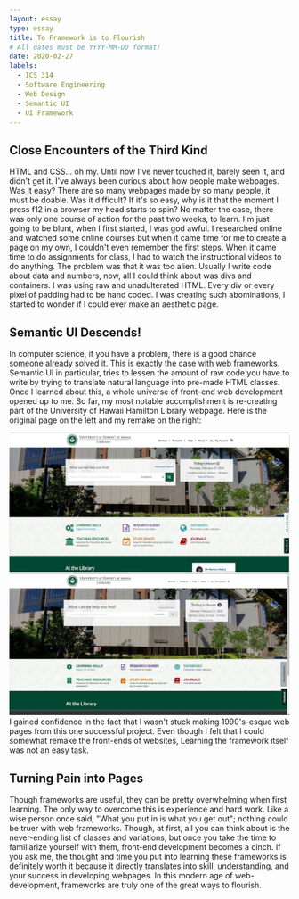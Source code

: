 ```yaml
---
layout: essay
type: essay
title: To Framework is to Flourish
# All dates must be YYYY-MM-DD format!
date: 2020-02-27
labels:
  - ICS 314
  - Software Engineering
  - Web Design
  - Semantic UI
  - UI Framework
---
```

## Close Encounters of the Third Kind
HTML and CSS... oh my.  Until now I've never touched it, barely seen it, and didn't get it.  I've always been curious about how people make webpages.  Was it easy?  There are so many webpages made by so many people, it must be doable.  Was it difficult?  If it's so easy, why is it that the moment I press f12 in a browser my head starts to spin?  No matter the case, there was only one course of action for the past two weeks, to learn.  I'm just going to be blunt, when I first started, I was god awful.  I researched online and watched some online courses but when it came time for me to create a page on my own, I couldn't even remember the first steps.  When it came time to do assignments for class, I had to watch the instructional videos to do anything.  The problem was that it was too alien.  Usually I write code about data and numbers, now, all I could think about was divs and containers.  I was using raw and unadulterated HTML.  Every div or every pixel of padding had to be hand coded.  I was creating such abominations, I started to wonder if I could ever make an aesthetic page.
    
## Semantic UI Descends!
In computer science, if you have a problem, there is a good chance someone already solved it.  This is exactly the case with web frameworks.  Semantic UI in particular, tries to lessen the amount of raw code you have to write by trying to translate natural language into pre-made HTML classes.  Once I learned about this, a whole universe of front-end web development opened up to me.  So far, my most notable accomplishment is re-creating part of the University of Hawaii Hamilton Library webpage.
Here is the original page on the left and my remake on the right:
<div class="ui medium images">
    <img class="ui left image" src="/images/website-original.jpg">
    <img class="ui right image" src="/images/website-remake.jpg">
</div>
I gained confidence in the fact that I wasn't stuck making 1990's-esque web pages from this one successful project.  Even though I felt that I could somewhat remake the front-ends of websites, Learning the framework itself was not an easy task.

## Turning Pain into Pages
Though frameworks are useful, they can be pretty overwhelming when first learning.  The only way to overcome this is experience and hard work.  Like a wise person once said, "What you put in is what you get out"; nothing could be truer with web frameworks.  Though, at first, all you can think about is the never-ending list of classes and variations, but once you take the time to familiarize yourself with them, front-end development becomes a cinch.  If you ask me, the thought and time you put into learning these frameworks is definitely worth it because it directly translates into skill, understanding, and your success in developing webpages.  In this modern age of web-development, frameworks are truly one of the great ways to flourish.
